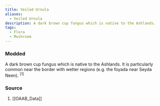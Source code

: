 ```yaml
---
title: Veiled Urnula
aliases:
  - Veiled Urnula
description: A dark brown cup fungus which is native to the Ashlands.
tags:
  - Flora
  - Mushroom
---
```

### Modded
A dark brown cup fungus which is native to the Ashlands. It is particularly common near the border with wetter regions (e.g. the foyada near Seyda Neen). <sup>[1]</sup>
### Source
1. [[OAAB_Data]]